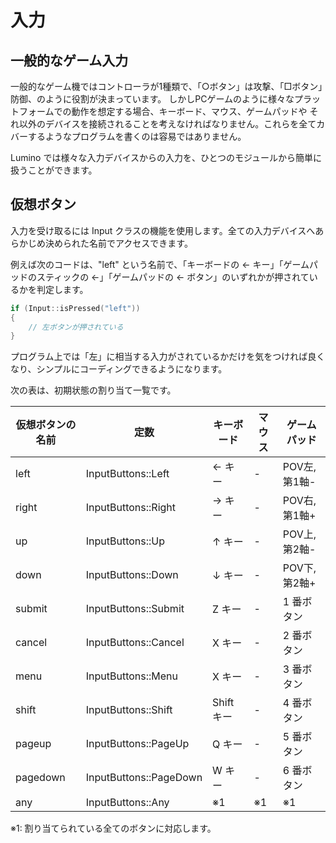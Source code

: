入力
====================

一般的なゲーム入力
--------------------
一般的なゲーム機ではコントローラが1種類で、「○ボタン」は攻撃、「□ボタン」防御、のように役割が決まっています。
しかしPCゲームのように様々なプラットフォームでの動作を想定する場合、キーボード、マウス、ゲームパッドや
それ以外のデバイスを接続されることを考えなければなりません。これらを全てカバーするようなプログラムを書くのは容易ではありません。

Lumino では様々な入力デバイスからの入力を、ひとつのモジュールから簡単に扱うことができます。


仮想ボタン
--------------------
入力を受け取るには Input クラスの機能を使用します。全ての入力デバイスへあらかじめ決められた名前でアクセスできます。

例えば次のコードは、"left" という名前で、「キーボードの ← キー」「ゲームパッドのスティックの ←」「ゲームパッドの ← ボタン」のいずれかが押されているかを判定します。

```cpp
if (Input::isPressed("left"))
{
	// 左ボタンが押されている
}
```

プログラム上では「左」に相当する入力がされているかだけを気をつければ良くなり、シンプルにコーディングできるようになります。

次の表は、初期状態の割り当て一覧です。

| 仮想ボタンの名前 | 定数                   | キーボード | マウス | ゲームパッド  |
|------------------|------------------------|------------|--------|---------------|
| left             | InputButtons::Left     | ← キー     | -      | POV左, 第1軸- |
| right            | InputButtons::Right    | → キー     | -      | POV右, 第1軸+ |
| up               | InputButtons::Up       | ↑ キー     | -      | POV上, 第2軸- |
| down             | InputButtons::Down     | ↓ キー     | -      | POV下, 第2軸+ |
| submit           | InputButtons::Submit   | Z キー     | -      | 1 番ボタン    |
| cancel           | InputButtons::Cancel   | X キー     | -      | 2 番ボタン    |
| menu             | InputButtons::Menu     | X キー     | -      | 3 番ボタン    |
| shift            | InputButtons::Shift    | Shift キー | -      | 4 番ボタン    |
| pageup           | InputButtons::PageUp   | Q キー     | -      | 5 番ボタン    |
| pagedown         | InputButtons::PageDown | W キー     | -      | 6 番ボタン    |
| any              | InputButtons::Any      | ※1         | ※1     | ※1            |

※1: 割り当てられている全てのボタンに対応します。
